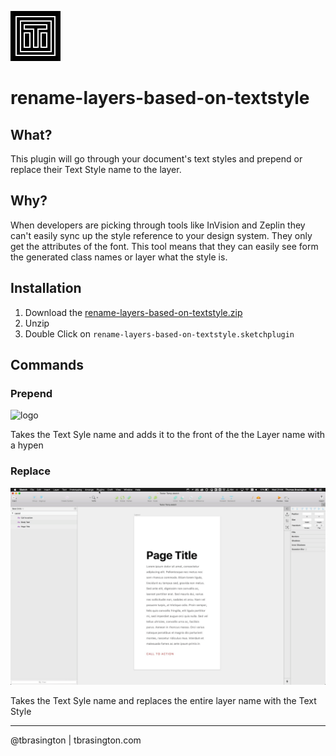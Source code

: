 ![logo](assets/icon.png)

# rename-layers-based-on-textstyle


## What?

This plugin will go through your document's text styles and prepend or replace their Text Style name to the layer. 

## Why?

When developers are picking through tools like InVision and Zeplin they can't easily sync up the style reference to your design system. They only get the attributes of the font. This tool means that they can easily see form the generated class names or layer what the style is.

## Installation

1. Download the [rename-layers-based-on-textstyle.zip](rename-layers-based-on-textstyle.zip)
2. Unzip
3. Double Click on `rename-layers-based-on-textstyle.sketchplugin` 

## Commands

### Prepend

![logo](artwork/prepend.gif)

Takes the Text Syle name and adds it to the front of the the Layer name with a hypen

### Replace

![logo](artwork/replace.gif)

Takes the Text Syle name and replaces the entire layer name with the Text Style


---

@tbrasington | tbrasington.com
